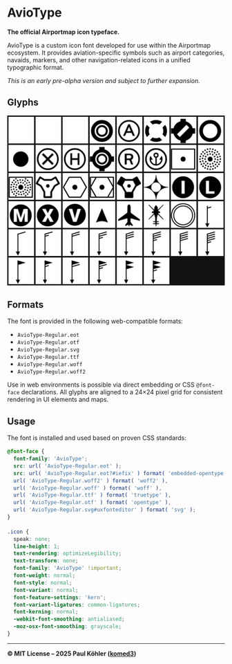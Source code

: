 # AvioType

**The official Airportmap icon typeface.**

AvioType is a custom icon font developed for use within the Airportmap ecosystem. It provides aviation-specific symbols such as airport categories, navaids, markers, and other navigation-related icons in a unified typographic format.

_This is an early pre-alpha version and subject to further expansion._

## Glyphs

![Glyphs](./glyphs.png)

## Formats

The font is provided in the following web-compatible formats:

- `AvioType-Regular.eot`
- `AvioType-Regular.otf`
- `AvioType-Regular.svg`
- `AvioType-Regular.ttf`
- `AvioType-Regular.woff`
- `AvioType-Regular.woff2`

Use in web environments is possible via direct embedding or CSS `@font-face` declarations. All glyphs are aligned to a 24×24 pixel grid for consistent rendering in UI elements and maps.

## Usage

The font is installed and used based on proven CSS standards:

```css
@font-face {
  font-family: 'AvioType';
  src: url( 'AvioType-Regular.eot' );
  src: url( 'AvioType-Regular.eot?#iefix' ) format( 'embedded-opentype' ),
  url( 'AvioType-Regular.woff2' ) format( 'woff2' ),
  url( 'AvioType-Regular.woff' ) format( 'woff' ),
  url( 'AvioType-Regular.ttf' ) format( 'truetype' ),
  url( 'AvioType-Regular.otf' ) format( 'opentype' ),
  url( 'AvioType-Regular.svg#uxfonteditor' ) format( 'svg' );
}

.icon {
  speak: none;
  line-height: 1;
  text-rendering: optimizeLegibility;
  text-transform: none;
  font-family: 'AvioType' !important;
  font-weight: normal;
  font-style: normal;
  font-variant: normal;
  font-feature-settings: 'kern';
  font-variant-ligatures: common-ligatures;
  font-kerning: normal;
  -webkit-font-smoothing: antialiased;
  -moz-osx-font-smoothing: grayscale;
}
```

---

**© MIT License – 2025 Paul Köhler ([komed3](https://github.com/komed3))**